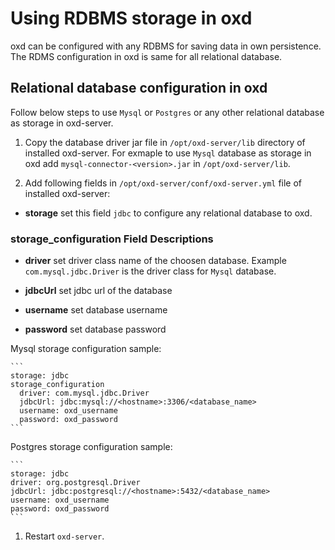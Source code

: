# Using RDBMS storage in oxd

oxd can be configured with any RDBMS for saving data in own persistence. The RDMS configuration in oxd is same for all relational database.

## Relational database configuration in oxd

Follow below steps to use `Mysql` or `Postgres` or any other relational database as storage in oxd-server.

1. Copy the database driver jar file in `/opt/oxd-server/lib` directory of installed oxd-server. For exmaple to use `Mysql` database as storage in oxd add `mysql-connector-<version>.jar` in `/opt/oxd-server/lib`.

1. Add following fields in `/opt/oxd-server/conf/oxd-server.yml` file of installed oxd-server:

- **storage** set this field `jdbc` to configure any relational database to oxd.

### storage_configuration Field Descriptions

- **driver** set driver class name of the choosen database. Example `com.mysql.jdbc.Driver` is the driver class for `Mysql` database.

- **jdbcUrl** set jdbc url of the database

- **username** set database username

- **password** set database password

Mysql storage configuration sample:

    ```
    storage: jdbc
    storage_configuration
      driver: com.mysql.jdbc.Driver
      jdbcUrl: jdbc:mysql://<hostname>:3306/<database_name>
      username: oxd_username
      password: oxd_password
    ```

Postgres storage configuration sample:

    ```
    storage: jdbc
    driver: org.postgresql.Driver
    jdbcUrl: jdbc:postgresql://<hostname>:5432/<database_name>
    username: oxd_username
    password: oxd_password
    ```
1. Restart `oxd-server`.
